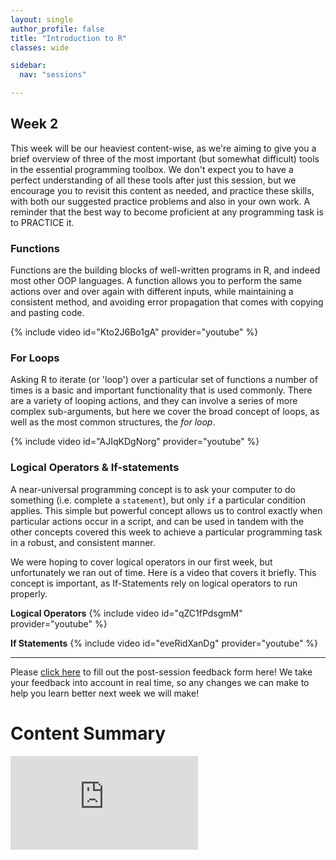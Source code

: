 ```yaml
---
layout: single
author_profile: false
title: "Introduction to R"
classes: wide

sidebar:
  nav: "sessions"

---
```


## Week 2

This week will be our heaviest content-wise, as we're aiming to give you a brief overview of three of the most important (but somewhat difficult) tools in the essential programming toolbox. We don't expect you to have a perfect understanding of all these tools after just this session, but we encourage you to revisit this content as needed, and practice these skills, with both our suggested practice problems and also in your own work. A reminder that the best way to become proficient at any programming task is to PRACTICE it.

### Functions

Functions are the building blocks of well-written programs in R, and indeed most other OOP languages. A function allows you to perform the same actions over and over again with different inputs, while maintaining a consistent method, and avoiding error propagation that comes with copying and pasting code.

{% include video id="Kto2J6Bo1gA" provider="youtube" %}

### For Loops

Asking R to iterate (or 'loop') over a particular set of functions a number of times is a basic and important functionality that is used commonly. There are a variety of looping actions, and they can involve a series of more complex sub-arguments, but here we cover the broad concept of loops, as well as the most common structures, the *for loop*.

{% include video id="AJIqKDgNorg" provider="youtube" %}

### Logical Operators & If-statements

A near-universal programming concept is to ask your computer to do something (i.e. complete a `statement`), but only `if` a particular condition applies. This simple but powerful concept allows us to control exactly when particular actions occur in a script, and can be used in tandem with the other concepts covered this week to achieve a particular programming task in a robust, and consistent manner.

We were hoping to cover logical operators in our first week, but unfortunately we ran out of time. Here is a video that covers it briefly. This concept is important, as If-Statements rely on logical operators to run properly.

**Logical Operators**
{% include video id="qZC1fPdsgmM" provider="youtube" %}

**If Statements**
{% include video id="eveRidXanDg" provider="youtube" %}

--------------------------------------------------------------------------------

Please [click here](https://forms.gle/gqqyGk2bk55mF54N9) to fill out the post-session feedback form here! We take your feedback into account in real time, so any changes we can make to help you learn better next week we will make!


# Content Summary

<embed src="https://colebrookson.github.io/r-for-biology/sessions/week2_pdf.pdf" type="application/pdf" />
